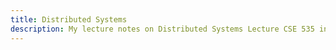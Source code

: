 ```yaml
---
title: Distributed Systems
description: My lecture notes on Distributed Systems Lecture CSE 535 in Stony Brook Grad Program
---
```

